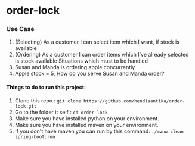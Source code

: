 # order-lock
### Use Case
1. (Selecting) As a customer I can select item which I want, if stock is available
2. (Ordering) As a customer I can order items which I’ve already selected is stock available
Situations which must to be handled
1. Susan and Manda is ordering apple concurrently
2. Apple stock = 5, How do you serve Susan and Manda order?

#### Things to do to run this project:
1. Clone this repo : `git clone https://github.com/hendisantika/order-lock.git`
2. Go to the folder it self : `cd order-lock`
3. Make sure you have installed python on your environment.
4. Make sure you have installed maven on your environment.
5. If you don't have maven you can run by this command: `./mvnw clean spring-boot:run`


